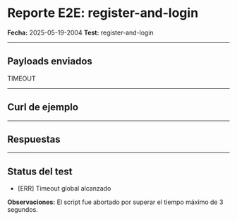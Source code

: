 # Reporte E2E: register-and-login

**Fecha:** 2025-05-19-2004
**Test:** register-and-login

---

## **Payloads enviados**
TIMEOUT

---

## **Curl de ejemplo**


---

## **Respuestas**


---

## **Status del test**

- [ERR] Timeout global alcanzado

**Observaciones:**
El script fue abortado por superar el tiempo máximo de 3 segundos.
